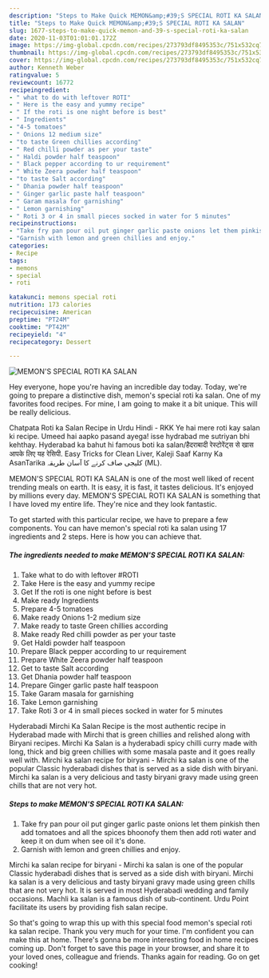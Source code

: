 ```yaml
---
description: "Steps to Make Quick MEMON&amp;#39;S SPECIAL ROTI KA SALAN"
title: "Steps to Make Quick MEMON&amp;#39;S SPECIAL ROTI KA SALAN"
slug: 1677-steps-to-make-quick-memon-and-39-s-special-roti-ka-salan
date: 2020-11-03T01:01:01.172Z
image: https://img-global.cpcdn.com/recipes/273793df8495353c/751x532cq70/memons-special-roti-ka-salan-recipe-main-photo.jpg
thumbnail: https://img-global.cpcdn.com/recipes/273793df8495353c/751x532cq70/memons-special-roti-ka-salan-recipe-main-photo.jpg
cover: https://img-global.cpcdn.com/recipes/273793df8495353c/751x532cq70/memons-special-roti-ka-salan-recipe-main-photo.jpg
author: Kenneth Weber
ratingvalue: 5
reviewcount: 16772
recipeingredient:
- " what to do with leftover ROTI"
- " Here is the easy and yummy recipe"
- " If the roti is one night before is best"
- " Ingredients"
- "4-5 tomatoes"
- " Onions 12 medium size"
- "to taste Green chillies according"
- " Red chilli powder as per your taste"
- " Haldi powder half teaspoon"
- " Black pepper according to ur requirement"
- " White Zeera powder half teaspoon"
- "to taste Salt according"
- " Dhania powder half teaspoon"
- " Ginger garlic paste half teaspoon"
- " Garam masala for garnishing"
- " Lemon garnishing"
- " Roti 3 or 4 in small pieces socked in water for 5 minutes"
recipeinstructions:
- "Take fry pan pour oil put ginger garlic paste onions let them pinkish then add tomatoes and all the spices bhoonofy them then add roti water and keep it on dum when see oil it&#39;s done."
- "Garnish with lemon and green chillies and enjoy."
categories:
- Recipe
tags:
- memons
- special
- roti

katakunci: memons special roti 
nutrition: 173 calories
recipecuisine: American
preptime: "PT24M"
cooktime: "PT42M"
recipeyield: "4"
recipecategory: Dessert

---
```



![MEMON&#39;S SPECIAL ROTI KA SALAN](https://img-global.cpcdn.com/recipes/273793df8495353c/751x532cq70/memons-special-roti-ka-salan-recipe-main-photo.jpg)

Hey everyone, hope you're having an incredible day today. Today, we're going to prepare a distinctive dish, memon&#39;s special roti ka salan. One of my favorites food recipes. For mine, I am going to make it a bit unique. This will be really delicious.

Chatpata Roti ka Salan Recipe in Urdu Hindi - RKK Ye hai mere roti kay salan ki recipe. Umeed hai aapko pasand ayega! isse hydrabad me sutriyan bhi kehthay. Hyderabad ka bahut hi famous boti ka salan/हैदराबादी रेस्टोरेंट्स से खास आपके लिए यह रेसिपी. Easy Tricks for Clean Liver, Kaleji Saaf Karny Ka AsanTarika کلیجی صاف کرنے کا آسان طریقہ (ML).

MEMON&#39;S SPECIAL ROTI KA SALAN is one of the most well liked of recent trending meals on earth. It is easy, it is fast, it tastes delicious. It's enjoyed by millions every day. MEMON&#39;S SPECIAL ROTI KA SALAN is something that I have loved my entire life. They're nice and they look fantastic.


To get started with this particular recipe, we have to prepare a few components. You can have memon&#39;s special roti ka salan using 17 ingredients and 2 steps. Here is how you can achieve that.

<!--inarticleads1-->

##### The ingredients needed to make MEMON&#39;S SPECIAL ROTI KA SALAN:

1. Take  what to do with leftover #ROTI
1. Take  Here is the easy and yummy recipe
1. Get  If the roti is one night before is best
1. Make ready  Ingredients
1. Prepare 4-5 tomatoes
1. Make ready  Onions 1-2 medium size
1. Make ready to taste Green chillies according
1. Make ready  Red chilli powder as per your taste
1. Get  Haldi powder half teaspoon
1. Prepare  Black pepper according to ur requirement
1. Prepare  White Zeera powder half teaspoon
1. Get to taste Salt according
1. Get  Dhania powder half teaspoon
1. Prepare  Ginger garlic paste half teaspoon
1. Take  Garam masala for garnishing
1. Take  Lemon garnishing
1. Take  Roti 3 or 4 in small pieces socked in water for 5 minutes


Hyderabadi Mirchi Ka Salan Recipe is the most authentic recipe in Hyderabad made with Mirchi that is green chillies and relished along with Biryani recipes. Mirchi Ka Salan is a hyderabadi spicy chilli curry made with long, thick and big green chillies with some masala paste and it goes really well with. Mirchi ka salan recipe for biryani - Mirchi ka salan is one of the popular Classic hyderabadi dishes that is served as a side dish with biryani. Mirchi ka salan is a very delicious and tasty biryani gravy made using green chills that are not very hot. 

<!--inarticleads2-->

##### Steps to make MEMON&#39;S SPECIAL ROTI KA SALAN:

1. Take fry pan pour oil put ginger garlic paste onions let them pinkish then add tomatoes and all the spices bhoonofy them then add roti water and keep it on dum when see oil it&#39;s done.
1. Garnish with lemon and green chillies and enjoy.


Mirchi ka salan recipe for biryani - Mirchi ka salan is one of the popular Classic hyderabadi dishes that is served as a side dish with biryani. Mirchi ka salan is a very delicious and tasty biryani gravy made using green chills that are not very hot. It is served in most Hyderabadi wedding and family occasions. Machli ka salan is a famous dish of sub-continent. Urdu Point facilitate its users by providing fish salan recipe. 

So that's going to wrap this up with this special food memon&#39;s special roti ka salan recipe. Thank you very much for your time. I'm confident you can make this at home. There's gonna be more interesting food in home recipes coming up. Don't forget to save this page in your browser, and share it to your loved ones, colleague and friends. Thanks again for reading. Go on get cooking!
